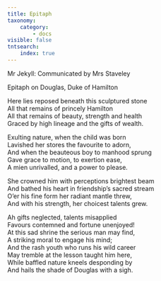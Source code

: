 ```yaml
---
title: Epitaph
taxonomy:
    category:
        - docs
visible: false
tntsearch:
    index: true
---
```


<div class="author">Mr Jekyll: Communicated by Mrs Staveley</div>

<span class="title">Epitaph on Douglas, Duke of Hamilton</span>

Here lies reposed beneath this sculptured stone  
All that remains of princely Hamilton  
All that remains of beauty, strength and health  
Graced by high lineage and the gifts of wealth. 
 
Exulting nature, when the child was born  
Lavished her stores the favourite to adorn,  
And when the beauteous boy to manhood sprung  
Gave grace to motion, to exertion ease,  
A mien unrivalled, and a power to please.  

She crowned him with perceptions brightest beam  
And bathed his heart in friendship’s sacred stream  
O’er his fine form her radiant mantle threw,  
And with his strength, her choicest talents grew.  

Ah gifts neglected, talents misapplied  
Favours contemned and fortune unenjoyed!  
At this sad shrine the serious man may find,  
A striking moral to engage his mind;  
And the rash youth who runs his wild career  
May tremble at the lesson taught him here,  
While baffled nature kneels desponding by  
And hails the shade of Douglas with a sigh. 